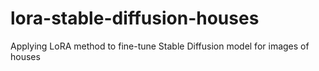 # lora-stable-diffusion-houses
Applying LoRA method to fine-tune Stable Diffusion model for images of houses
